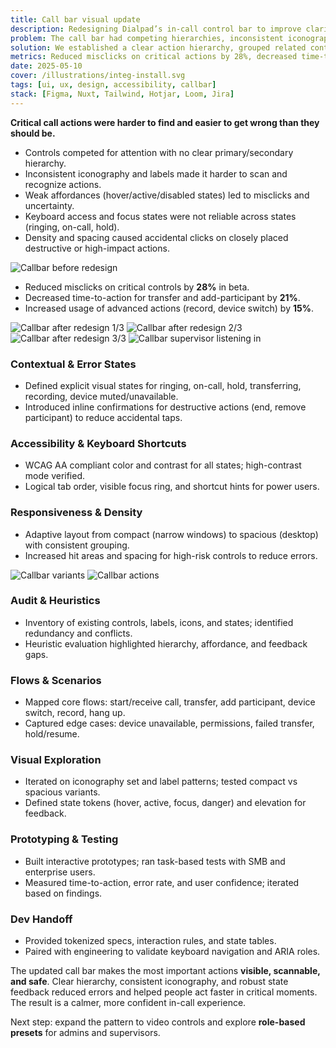 ```yaml
---
title: Call bar visual update
description: Redesigning Dialpad’s in-call control bar to improve clarity, reduce misclicks, and make high-frequency actions effortless across voice and video.
problem: The call bar had competing hierarchies, inconsistent iconography, and weak affordances for critical actions (mute, transfer, add participant, device selection), leading to frequent errors and slower response times.
solution: We established a clear action hierarchy, grouped related controls, added persistent labels for critical actions, introduced stateful and disabled states, standardized iconography, and improved focus/hover feedback with accessible color and type.
metrics: Reduced misclicks on critical actions by 28%, decreased time-to-action by 21%, and increased usage of transfer/add-participant flows by 17% in beta.
date: 2025-05-10
cover: /illustrations/integ-install.svg
tags: [ui, ux, design, accessibility, callbar]
stack: [Figma, Nuxt, Tailwind, Hotjar, Loom, Jira]
---
```


<SectionHeader title="" highlight="Problem" subtitle="">

</SectionHeader>

<div class="flex flex-col gap-4 tracking-wide">

**Critical call actions were harder to find and easier to get wrong than they should be.**

- Controls competed for attention with no clear primary/secondary hierarchy.
- Inconsistent iconography and labels made it harder to scan and recognize actions.
- Weak affordances (hover/active/disabled states) led to misclicks and uncertainty.
- Keyboard access and focus states were not reliable across states (ringing, on-call, hold).
- Density and spacing caused accidental clicks on closely placed destructive or high-impact actions.

<img src="/case-studies/dialpad-call-bar/call-bar-before.JPG" alt="Callbar before redesign" class="mb-6"/>

</div>

<SectionHeader title="" highlight="Results" subtitle="">

</SectionHeader>

<div class="flex flex-col gap-4 tracking-wide">

- Reduced misclicks on critical controls by **28%** in beta.
- Decreased time-to-action for transfer and add-participant by **21%**.
- Increased usage of advanced actions (record, device switch) by **15%**.

<img src="/case-studies/dialpad-call-bar/call-bar-after.PNG" alt="Callbar after redesign 1/3" class="mb-6"/>

<img src="/case-studies/dialpad-call-bar/call-bar-after-2.PNG" alt="Callbar after redesign 2/3" class="mb-6"/>

<img src="/case-studies/dialpad-call-bar/call-bar-after-3.PNG" alt="Callbar after redesign 3/3" class="mb-6"/>

<img src="/case-studies/dialpad-call-bar/call-bar-after-4.PNG" alt="Callbar supervisor listening in" class="mb-6"/>

### Contextual & Error States

- Defined explicit visual states for ringing, on-call, hold, transferring, recording, device muted/unavailable.
- Introduced inline confirmations for destructive actions (end, remove participant) to reduce accidental taps.

### Accessibility & Keyboard Shortcuts

- WCAG AA compliant color and contrast for all states; high-contrast mode verified.
- Logical tab order, visible focus ring, and shortcut hints for power users.

### Responsiveness & Density

- Adaptive layout from compact (narrow windows) to spacious (desktop) with consistent grouping.
- Increased hit areas and spacing for high-risk controls to reduce errors.

</div>

<SectionHeader title="" highlight="Process" subtitle="">

</SectionHeader>

<div class="flex flex-col gap-6">

<img src="/case-studies/dialpad-call-bar/call-bar-variants.PNG" alt="Callbar variants" class="mb-6"/>

<img src="/case-studies/dialpad-call-bar/call-bar-actions.PNG" alt="Callbar actions" class="mb-6 w-full"/>

### Audit & Heuristics

- Inventory of existing controls, labels, icons, and states; identified redundancy and conflicts.
- Heuristic evaluation highlighted hierarchy, affordance, and feedback gaps.

### Flows & Scenarios

- Mapped core flows: start/receive call, transfer, add participant, device switch, record, hang up.
- Captured edge cases: device unavailable, permissions, failed transfer, hold/resume.

### Visual Exploration

- Iterated on iconography set and label patterns; tested compact vs spacious variants.
- Defined state tokens (hover, active, focus, danger) and elevation for feedback.

### Prototyping & Testing

- Built interactive prototypes; ran task-based tests with SMB and enterprise users.
- Measured time-to-action, error rate, and user confidence; iterated based on findings.

### Dev Handoff

- Provided tokenized specs, interaction rules, and state tables.
- Paired with engineering to validate keyboard navigation and ARIA roles.

</div>

<SectionHeader title="" highlight="Conclusion" subtitle="">

</SectionHeader>

<div class="flex flex-col gap-4 mb-4">

The updated call bar makes the most important actions **visible, scannable, and safe**. Clear hierarchy, consistent iconography, and robust state feedback reduced errors and helped people act faster in critical moments. The result is a calmer, more confident in-call experience.

Next step: expand the pattern to video controls and explore **role-based presets** for admins and supervisors.

</div>

<SectionHeader title="" highlight="" subtitle="Thank you ❤">

</SectionHeader>
